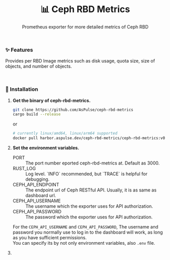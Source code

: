 <h1 align="center" style="border-bottom: none;">📊 Ceph RBD Metrics</h1>
<p align="center">Prometheus exporter for more detailed metrics of Ceph RBD</p>

<br />


### ✨ Features
Provides per RBD Image metrics such as disk usage, quota size, size of objects, and number of objects.

<br />

### 💠 Installation
1. **Get the binary of ceph-rbd-metrics.**
   ```sh
   git clone https://github.com/AsPulse/ceph-rbd-metrics
   cargo build --release
   ```
   or
   ```sh
   # currently linux/amd64, linux/arm64 supported
   docker pull harbor.aspulse.dev/ceph-rbd-metrics/ceph-rbd-metrics:v0.1.0`
   ```

  
2. **Set the environment variables.**
   <dl>
     <dt>PORT</dt>
     <dd>The port number eported ceph-rbd-metrics at. Default as 3000.</dd>
     <dt>RUST_LOG</dt>  
     <dd>Log level. `INFO` recommended, but `TRACE` is helpful for debugging.</dd>
     <dt>CEPH_API_ENDPOINT</dt>  
     <dd>The endpoint url of Ceph RESTful API.  Usually, it is as same as dashboard url.</dd>
     <dt>CEPH_API_USERNAME</dt>  
     <dd>The username which the exporter uses for API authorization.</dd>
     <dt>CEPH_API_PASSWORD</dt>  
     <dd>The password which the exporter uses for API authorization.</dd>
   </dd>   

   For the `CEPH_API_USERNAME` and `CEPH_API_PASSWORD`, The username and password you normally use to log in to the dashboard will work, as long as you have sufficient permissions.  
   You can specify its by not only environment variables, also `.env` file.

3.  
